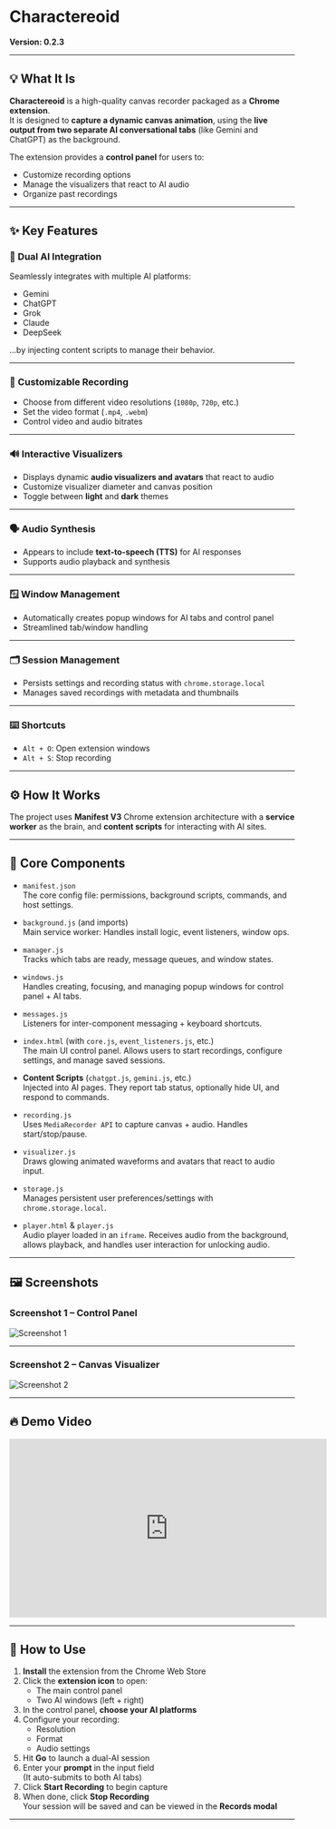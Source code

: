 # Charactereoid  
**Version: 0.2.3**

---

## 💡 What It Is

**Charactereoid** is a high-quality canvas recorder packaged as a **Chrome extension**.  
It is designed to **capture a dynamic canvas animation**, using the **live output from two separate AI conversational tabs** (like Gemini and ChatGPT) as the background.

The extension provides a **control panel** for users to:
- Customize recording options
- Manage the visualizers that react to AI audio
- Organize past recordings

---

## ✨ Key Features

### 🔁 Dual AI Integration
Seamlessly integrates with multiple AI platforms:
- Gemini
- ChatGPT
- Grok
- Claude
- DeepSeek  

…by injecting content scripts to manage their behavior.

---

### 🎥 Customizable Recording
- Choose from different video resolutions (`1080p`, `720p`, etc.)
- Set the video format (`.mp4`, `.webm`)
- Control video and audio bitrates

---

### 🔊 Interactive Visualizers
- Displays dynamic **audio visualizers and avatars** that react to audio
- Customize visualizer diameter and canvas position
- Toggle between **light** and **dark** themes

---

### 🗣️ Audio Synthesis
- Appears to include **text-to-speech (TTS)** for AI responses
- Supports audio playback and synthesis

---

### 🪟 Window Management
- Automatically creates popup windows for AI tabs and control panel
- Streamlined tab/window handling

---

### 🗂️ Session Management
- Persists settings and recording status with `chrome.storage.local`
- Manages saved recordings with metadata and thumbnails

---

### ⌨️ Shortcuts
- `Alt + O`: Open extension windows  
- `Alt + S`: Stop recording  

---

## ⚙️ How It Works

The project uses **Manifest V3** Chrome extension architecture with a **service worker** as the brain, and **content scripts** for interacting with AI sites.

---

## 🔧 Core Components

- `manifest.json`  
  The core config file: permissions, background scripts, commands, and host settings.

- `background.js` (and imports)  
  Main service worker: Handles install logic, event listeners, window ops.

- `manager.js`  
  Tracks which tabs are ready, message queues, and window states.

- `windows.js`  
  Handles creating, focusing, and managing popup windows for control panel + AI tabs.

- `messages.js`  
  Listeners for inter-component messaging + keyboard shortcuts.

- `index.html` (with `core.js`, `event_listeners.js`, etc.)  
  The main UI control panel. Allows users to start recordings, configure settings, and manage saved sessions.

- **Content Scripts** (`chatgpt.js`, `gemini.js`, etc.)  
  Injected into AI pages. They report tab status, optionally hide UI, and respond to commands.

- `recording.js`  
  Uses `MediaRecorder API` to capture canvas + audio. Handles start/stop/pause.

- `visualizer.js`  
  Draws glowing animated waveforms and avatars that react to audio input.

- `storage.js`  
  Manages persistent user preferences/settings with `chrome.storage.local`.

- `player.html` & `player.js`  
  Audio player loaded in an `iframe`. Receives audio from the background, allows playback, and handles user interaction for unlocking audio.

---

## 🖼️ Screenshots

### Screenshot 1 – Control Panel  
![Screenshot 1](screenshots/screenshot1.png)

---

### Screenshot 2 – Canvas Visualizer  
![Screenshot 2](screenshots/screenshot2.png)

---

## 🔥 Demo Video

<p align="center">
  <iframe width="560" height="315" src="https://www.youtube.com/embed/YtqvI2BI650"
  title="Charactereoid Demo" frameborder="0" 
  allow="accelerometer; autoplay; clipboard-write; encrypted-media; gyroscope; picture-in-picture" 
  allowfullscreen></iframe>
</p>

---

## 🚀 How to Use

1. **Install** the extension from the Chrome Web Store
2. Click the **extension icon** to open:
   - The main control panel
   - Two AI windows (left + right)
3. In the control panel, **choose your AI platforms**
4. Configure your recording:
   - Resolution
   - Format
   - Audio settings
5. Hit **Go** to launch a dual-AI session
6. Enter your **prompt** in the input field  
   (It auto-submits to both AI tabs)
7. Click **Start Recording** to begin capture
8. When done, click **Stop Recording**  
   Your session will be saved and can be viewed in the **Records modal**

---

